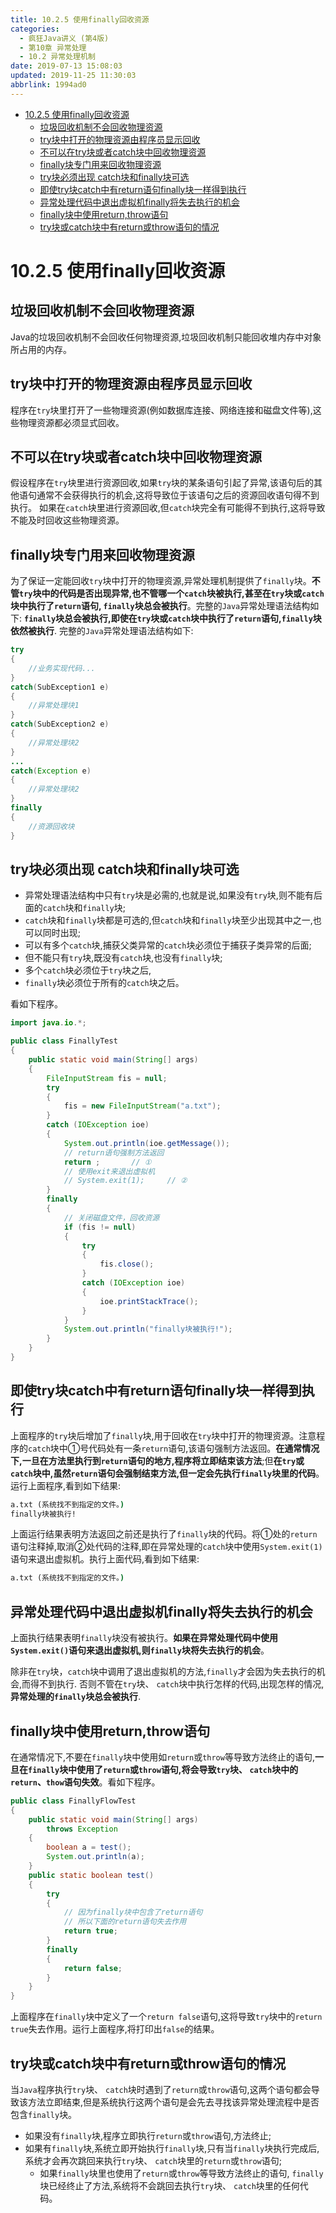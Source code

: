 ```yaml
---
title: 10.2.5 使用finally回收资源
categories: 
  - 疯狂Java讲义 (第4版)
  - 第10章 异常处理
  - 10.2 异常处理机制
date: 2019-07-13 15:08:03
updated: 2019-11-25 11:30:03
abbrlink: 1994ad0
---
```

<div id='my_toc'>

- [10.2.5 使用finally回收资源](/JavaReadingNotes/1994ad0/#10-2-5-使用finally回收资源)
    - [垃圾回收机制不会回收物理资源](/JavaReadingNotes/1994ad0/#垃圾回收机制不会回收物理资源)
    - [try块中打开的物理资源由程序员显示回收](/JavaReadingNotes/1994ad0/#try块中打开的物理资源由程序员显示回收)
    - [不可以在try块或者catch块中回收物理资源](/JavaReadingNotes/1994ad0/#不可以在try块或者catch块中回收物理资源)
    - [finally块专门用来回收物理资源](/JavaReadingNotes/1994ad0/#finally块专门用来回收物理资源)
    - [try块必须出现 catch块和finally块可选](/JavaReadingNotes/1994ad0/#try块必须出现-catch块和finally块可选)
    - [即使try块catch中有return语句finally块一样得到执行](/JavaReadingNotes/1994ad0/#即使try块catch中有return语句finally块一样得到执行)
    - [异常处理代码中退出虚拟机finally将失去执行的机会](/JavaReadingNotes/1994ad0/#异常处理代码中退出虚拟机finally将失去执行的机会)
    - [finally块中使用return,throw语句](/JavaReadingNotes/1994ad0/#finally块中使用return,throw语句)
    - [try块或catch块中有return或throw语句的情况](/JavaReadingNotes/1994ad0/#try块或catch块中有return或throw语句的情况)

</div>
<!--more-->
<script>if (navigator.platform.toLowerCase() == 'win32'){document.getElementById('my_toc').style.display = 'none';}</script>

<!--end-->
# 10.2.5 使用finally回收资源 #
## 垃圾回收机制不会回收物理资源 ##
Java的垃圾回收机制不会回收任何物理资源,垃圾回收机制只能回收堆内存中对象所占用的内存。
## try块中打开的物理资源由程序员显示回收 ##
程序在`try`块里打开了一些物理资源(例如数据库连接、网络连接和磁盘文件等),这些物理资源都必须显式回收。
## 不可以在try块或者catch块中回收物理资源 ##
假设程序在`try`块里进行资源回收,如果`try`块的某条语句引起了异常,该语句后的其他语句通常不会获得执行的机会,这将导致位于该语句之后的资源回收语句得不到执行。
如果在`catch`块里进行资源回收,但`catch`块完全有可能得不到执行,这将导致不能及时回收这些物理资源。
## finally块专门用来回收物理资源 ##
为了保证一定能回收`try`块中打开的物理资源,异常处理机制提供了`finally`块。**不管`try`块中的代码是否出现异常,也不管哪一个`catch`块被执行,甚至在`try`块或`catch`块中执行了`return`语句, `finally`块总会被执行**。完整的`Java`异常处理语法结构如下:
**`finally`块总会被执行,即使在`try`块或`catch`块中执行了`return`语句,`finally`块依然被执行**.
完整的`Java`异常处理语法结构如下:
```java
try
{
    //业务实现代码...
}
catch(SubException1 e)
{
    //异常处理块1
}
catch(SubException2 e)
{
    //异常处理块2
}
...
catch(Exception e)
{
    //异常处理块2
}
finally
{
    //资源回收块
}
```
## try块必须出现 catch块和finally块可选 ##
- 异常处理语法结构中只有`try`块是必需的,也就是说,如果没有`try`块,则不能有后面的`catch`块和`finally`块;
- `catch`块和`finally`块都是可选的,但`catch`块和`finally`块至少出现其中之一,也可以同时出现;
- 可以有多个`catch`块,捕获父类异常的`catch`块必须位于捕获子类异常的后面;
- 但不能只有`try`块,既没有`catch`块,也没有`finally`块;
- 多个`catch`块必须位于`try`块之后, 
- `finally`块必须位于所有的`catch`块之后。

看如下程序。
```java
import java.io.*;

public class FinallyTest
{
    public static void main(String[] args)
    {
        FileInputStream fis = null;
        try
        {
            fis = new FileInputStream("a.txt");
        }
        catch (IOException ioe)
        {
            System.out.println(ioe.getMessage());
            // return语句强制方法返回
            return ;       // ①
            // 使用exit来退出虚拟机
            // System.exit(1);     // ②
        }
        finally
        {
            // 关闭磁盘文件，回收资源
            if (fis != null)
            {
                try
                {
                    fis.close();
                }
                catch (IOException ioe)
                {
                    ioe.printStackTrace();
                }
            }
            System.out.println("finally块被执行!");
        }
    }
}
```
## 即使try块catch中有return语句finally块一样得到执行 ##
上面程序的`try`块后增加了`finally`块,用于回收在`try`块中打开的物理资源。注意程序的`catch`块中①号代码处有一条`return`语句,该语句强制方法返回。**在通常情况下,一旦在方法里执行到`return`语句的地方,程序将立即结束该方法**;但**在`try`或`catch`块中,虽然`return`语句会强制结束方法,但一定会先执行`finally`块里的代码**。运行上面程序,看到如下结果:
```cmd
a.txt (系统找不到指定的文件。)
finally块被执行!
```
上面运行结果表明方法返回之前还是执行了`finally`块的代码。将①处的`return`语句注释掉,取消②处代码的注释,即在异常处理的`catch`块中使用`System.exit(1)`语句来退出虚拟机。执行上面代码,看到如下结果:
```cmd
a.txt (系统找不到指定的文件。)
```
## 异常处理代码中退出虚拟机finally将失去执行的机会 ##
上面执行结果表明`finally`块没有被执行。**如果在异常处理代码中使用`System.exit()`语句来退出虚拟机,则`finally`块将失去执行的机会**。

除非在`try`块，`catch`块中调用了退出虛拟机的方法,`finally`才会因为失去执行的机会,而得不到执行.
否则不管在`try`块、 `catch`块中执行怎样的代码,出现怎样的情况,**异常处理的`finally`块总会被执行**.

## finally块中使用return,throw语句 ##
在通常情况下,不要在`finally`块中使用如`return`或`throw`等导致方法终止的语句,**一旦在`finally`块中使用了`return`或`throw`语句,将会导致`try`块、 `catch`块中的`return`、`thow`语句失效**。看如下程序。
```java
public class FinallyFlowTest
{
    public static void main(String[] args)
        throws Exception
    {
        boolean a = test();
        System.out.println(a);
    }
    public static boolean test()
    {
        try
        {
            // 因为finally块中包含了return语句
            // 所以下面的return语句失去作用
            return true;
        }
        finally
        {
            return false;
        }
    }
}
```
上面程序在`finally`块中定义了一个`return false`语句,这将导致`try`块中的`return true`失去作用。运行上面程序,将打印出`false`的结果。
## try块或catch块中有return或throw语句的情况 ##
当`Java`程序执行`try`块、 `catch`块时遇到了`return`或`throw`语句,这两个语句都会导致该方法立即结束,但是系统执行这两个语句是会先去寻找该异常处理流程中是否包含`finally`块。
- 如果没有`finally`块,程序立即执行`return`或`throw`语句,方法终止;
- 如果有`finally`块,系统立即开始执行`finally`块,只有当`finally`块执行完成后,系统才会再次跳回来执行`try`块、 `catch`块里的`return`或`throw`语句;
    - 如果`finally`块里也使用了`return`或`throw`等导致方法终止的语句, `finally`块已经终止了方法,系统将不会跳回去执行`try`块、 `catch`块里的任何代码。

